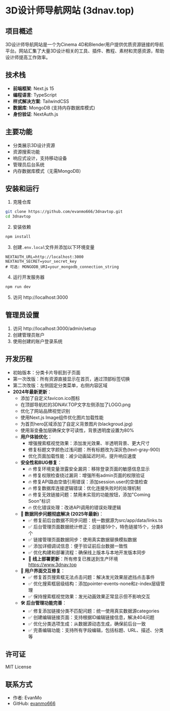 # 3D设计师导航网站 (3dnav.top)

## 项目概述
3D设计师导航网站是一个为Cinema 4D和Blender用户提供优质资源链接的导航平台。网站汇集了大量3D设计相关的工具、插件、教程、素材和灵感资源，帮助设计师提高工作效率。

## 技术栈
- **前端框架**: Next.js 15
- **编程语言**: TypeScript
- **样式解决方案**: TailwindCSS
- **数据库**: MongoDB (支持内存数据库模式)
- **身份验证**: NextAuth.js

## 主要功能
- 分类展示3D设计资源
- 资源搜索功能
- 响应式设计，支持移动设备
- 管理员后台系统
- 内存数据库模式（无需MongoDB）

## 安装和运行
1. 克隆仓库
```bash
git clone https://github.com/evanmo666/3dnavtop.git
cd 3dnavtop
```

2. 安装依赖
```bash
npm install
```

3. 创建`.env.local`文件并添加以下环境变量
```
NEXTAUTH_URL=http://localhost:3000
NEXTAUTH_SECRET=your_secret_key
# 可选: MONGODB_URI=your_mongodb_connection_string
```

4. 运行开发服务器
```bash
npm run dev
```

5. 访问 http://localhost:3000

## 管理员设置
1. 访问 http://localhost:3000/admin/setup
2. 创建管理员账户
3. 使用创建的账户登录系统

## 开发历程
- 初始版本：分类卡片导航到子页面
- 第一次改版：所有资源直接显示在首页，通过顶部标签切换
- 第二次改版：左侧固定分类菜单，右侧内容区域
- **2024年最新更新**：
  - 添加了自定义favicon.ico图标
  - 在顶部导航栏的3DNAV.TOP文字左侧添加了LOGO.png
  - 优化了网站品牌视觉识别
  - 使用Next.js Image组件优化图片加载性能
  - 为首页hero区域添加了自定义背景图片(blackgroud.jpg)
  - 使用渐变叠加层确保文字可读性，背景透明度设置为80%
  - **用户体验优化**：
    - 增强搜索框视觉效果：添加发光效果、半透明背景、更大尺寸
    - 修复标题文字颜色过浅问题：所有标题改为深灰色(text-gray-900)
    - 优化页面加载性能：减少动画延迟时间，提升响应速度
  - **安全性和BUG修复**：
    - 🔥 修复环境变量泄露安全漏洞：移除登录页面的敏感信息显示
    - 🔥 修复权限检查绕过漏洞：增强所有admin页面的权限验证
    - 🔥 修复API路由空值引用错误：添加session.user的空值检查
    - 🔥 修复数据库连接逻辑错误：优化连接失败时的处理机制
    - 🔥 修复无效链接问题：禁用未实现的功能按钮，添加"Coming Soon"标识
    - 🔥 优化错误处理：改进API调用的错误处理逻辑
  - **🎯 数据同步问题彻底解决 (2025年最新)**：
    - ✅ 修复前后台数据不同步问题：统一数据源为src/app/data/links.ts
    - ✅ 后台管理页面数据统计修正：总链接59个，特色链接15个，分类8个
    - ✅ 链接管理页面数据同步：使用真实数据替换模拟数据
    - ✅ 添加详细调试信息：便于验证前后台数据一致性
    - ✅ 优化构建和部署流程：确保线上版本与本地开发版本同步
    - 🚀 **线上部署更新**：所有修复已推送到生产环境 https://www.3dnav.top
  - **🔧 用户界面交互修复**：
    - ✅ 修复首页搜索框无法点击问题：解决发光效果层遮挡点击事件
    - ✅ 优化搜索框层级结构：添加pointer-events-none和z-index层级管理
    - ✅ 保持搜索框视觉效果：发光动画效果正常显示但不影响交互
  - **🛠️ 后台管理功能完善**：
    - ✅ 修复添加链接分类不匹配问题：统一使用真实数据源categories
    - ✅ 创建编辑链接页面：支持根据ID编辑链接信息，解决404问题
    - ✅ 优化分类选项生成：从数据源动态生成，确保前后台一致
    - ✅ 完善编辑功能：支持所有字段编辑，包括标题、URL、描述、分类等

## 许可证
MIT License

## 联系方式
- 作者: EvanMo
- GitHub: [evanmo666](https://github.com/evanmo666)
